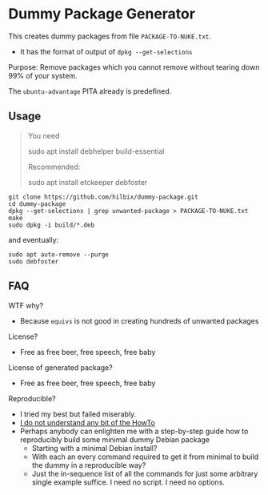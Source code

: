 # Dummy Package Generator

This creates dummy packages from file `PACKAGE-TO-NUKE.txt`.

- It has the format of output of `dpkg --get-selections`

Purpose: Remove packages which you cannot remove without tearing down 99% of your system.

The `ubuntu-advantage` PITA already is predefined.


## Usage

> You need
>
>	sudo apt install debhelper build-essential
>
> Recommended:
>
>	sudo apt install etckeeper debfoster

	git clone https://github.com/hilbix/dummy-package.git
	cd dummy-package
	dpkg --get-selections | grep unwanted-package > PACKAGE-TO-NUKE.txt
	make
	sudo dpkg -i build/*.deb

and eventually:

	sudo apt auto-remove --purge
	sudo debfoster


## FAQ

WTF why?

- Because `equivs` is not good in creating hundreds of unwanted packages

License?

- Free as free beer, free speech, free baby

License of generated package?

- Free as free beer, free speech, free baby

Reproducible?

- I tried my best but failed miserably.
- [I do not understand any bit of the HowTo](https://wiki.debian.org/ReproducibleBuilds/Howto)
- Perhaps anybody can enlighten me with a step-by-step guide how to reproducibly build some minimal dummy Debian package
  - Starting with a minimal Debian install?
  - With each an every command required to get it from minimal to build the dummy in a reproducible way?
  - Just the in-sequence list of all the commands for just some arbitrary single example suffice.  I need no script.  I need no options.

